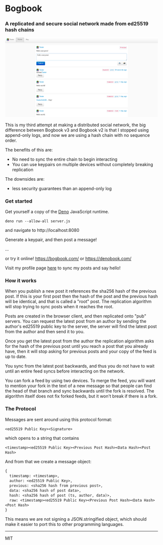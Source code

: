 # Bogbook

### A replicated and secure social network made from ed25519 hash chains

![example](./example.png)

This is my third attempt at making a distributed social network, the big difference between Bogbook v3 and Bogbook v2 is that I stopped using append-only logs, and now we are using a hash chain with no sequence order. 

The benefits of this are:

+ No need to sync the entire chain to begin interacting
+ You can use keypairs on multiple devices without completely breaking replication

The downsides are: 

+ less security guarantees than an append-only log

### Get started

Get yourself a copy of the [Deno](https://deno.land/) JavaScript runtime.

```
deno run --allow-all server.js
```

and navigate to http://localhost:8080

Generate a keypair, and then post a message!

...

or try it online! https://bogbook.com/ or https://denobook.com/

Visit my profile page [here](https://denobook.com/#ELwPcMFe0kRF9luXO7qDSKXsiCOuQR27JT23L3gz3AE=) to sync my posts and say hello!

### How it works

When you publish a new post it references the sha256 hash of the previous post. If this is your first post then the hash of the post and the previous hash will be identical, and that is called a "root" post. The replication algorithm will stop trying to sync posts when it reaches the root.

Posts are created in the browser client, and then replicated onto "pub" servers. You can request the latest post from an author by sending the author's ed25519 public key to the server, the server will find the latest post from the author and then send it to you. 

Once you get the latest post from the author the replication algorithm asks for the hash of the previous post until you reach a post that you already have, then it will stop asking for previous posts and your copy of the feed is up to date. 

You sync from the latest post backwards, and thus you do not have to wait until an entire feed syncs before interacting on the network.

You can fork a feed by using two devices. To merge the feed, you will want to mention your fork in the text of a new message so that people can find the head of that branch and sync backwards until the fork is resolved. The algorithm itself does not fix forked feeds, but it won't break if there is a fork. 

### The Protocol

Messages are sent around using this protocol format:

```
<ed25519 Public Key><Signature>
```

which opens to a string that contains

```
<timestamp><ed25519 Public Key><Previous Post Hash><Data Hash><Post Hash>
```

And from that we create a message object:

```
{
  timestamp: <timestamp>,
  author: <ed25519 Public Key>,
  previous: <sha256 hash from previous post>,
  data: <sha256 hash of post data>,
  hash: <sha256 hash of post (ts, author, data)>,
  raw: <timestamp><ed25519 Public Key><Previous Post Hash><Data Hash><Post Hash>
}
```

This means we are not signing a JSON.stringified object, which should make it easier to port this to other programming languages.

---
MIT


